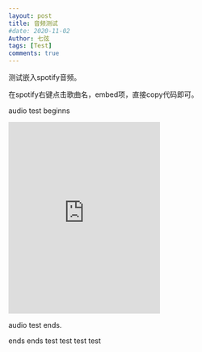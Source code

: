 ```yaml
---
layout: post
title: 音频测试
#date: 2020-11-02
Author: 七弦
tags: [Test]
comments: true
---
```


测试嵌入spotify音频。

在spotify右键点击歌曲名，embed项，直接copy代码即可。

    
audio test beginns 
   
<iframe src="https://open.spotify.com/embed/track/6vRi97fsVtZ4dj8qC7eoUr" width="300" height="380" frameborder="0" allowtransparency="true" allow="encrypted-media"></iframe>
   
   audio test ends. 
   
   ends ends test test test test
   
 
